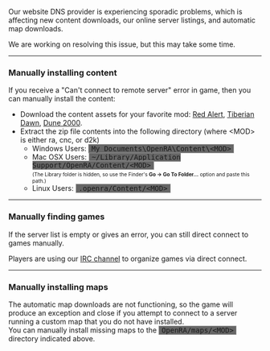 <p>Our website DNS provider is experiencing sporadic problems, which is affecting new content downloads, our online server listings, and automatic map downloads.</p>
<p>We are working on resolving this issue, but this may take some time.</p>
<hr />
<h3>Manually installing content</h3>
<p>If you receive a "Can't connect to remote server" error in game, then you can manually install the content:</p>
<ul>
  <li>Download the content assets for your favorite mod: <a href="/download/content/ra-packages">Red Alert</a>, <a href="/download/content/cnc-packages">Tiberian Dawn</a>, <a href="/download/content/d2k-103-packages">Dune 2000</a>.</li>
  <li>Extract the zip file contents into the following directory (where &lt;MOD&gt; is either ra, cnc, or d2k)
	  <ul><li>Windows Users: <span style="font-family: monospace; border: 1px solid #999; padding: 0 5px; background-color: #666">My Documents\OpenRA\Content\&lt;MOD&gt;</span></li>
		  <li>Mac OSX Users: <span style="font-family: monospace; border: 1px solid #999; padding: 0 5px; background-color: #666">~/Library/Application Support/OpenRA/Content/&lt;MOD&gt;</span><br /><span style="font-size:10px">(The Library folder is hidden, so use the Finder's <strong>Go &rarr; Go To Folder...</strong> option and paste this path.)</span></li>
		  <li>Linux Users: <span style="font-family: monospace; border: 1px solid #999; padding: 0 5px; background-color: #666">.openra/Content/&lt;MOD&gt;</span></li>
	  </ul>
  </li>
</ul>
<hr />
<h3>Manually finding games</h3>
<p>If the server list is empty or gives an error, you can still direct connect to games manually.</p>
<p>Players are using our <a href="http://webchat.freenode.net/?channels=openra" alt="#openra on freenode">IRC channel</a> to organize games via direct connect.</p>
<hr />
<h3>Manually installing maps</h3>
<p>The automatic map downloads are not functioning, so the game will produce an exception and close if you attempt to connect to a server running a custom map that you do not have installed.<br />You can manually install missing maps to the <span style="font-family: monospace; border: 1px solid #999; padding: 0 5px; background-color: #666">OpenRA/maps/&lt;MOD&gt;</span> directory indicated above.</p>
